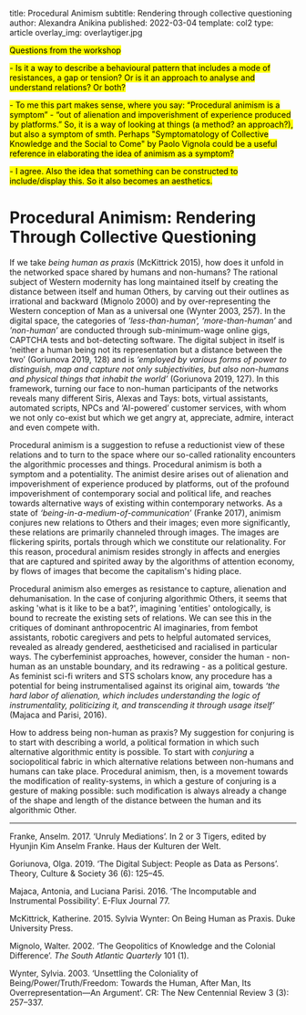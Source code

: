 ﻿title: Procedural Animism
subtitle: Rendering through collective questioning
author: Alexandra Anikina
published: 2022-03-04
template: col2
type: article
overlay_img: overlaytiger.jpg



<mark>Questions from the workshop</mark>

<mark>- Is it a way to describe a behavioural pattern that includes a mode of resistances, a gap or tension? Or is it an approach to analyse and understand relations? Or both?</mark>

<mark>- To me this part makes sense, where you say: “Procedural animism is a symptom” - “out of alienation and impoverishment of experience produced by platforms.” So, it is a way of looking at things (a method? an approach?), but also a symptom of smth. Perhaps "Symptomatology of Collective Knowledge and the Social to Come" by Paolo Vignola could be a useful reference in elaborating the idea of animism as a symptom?</mark>

<mark>- I agree. Also the idea that something can be constructed to include/display this. So it also becomes an aesthetics.</mark>

# Procedural Animism: Rendering Through Collective Questioning


If we take *being human as praxis* (McKittrick 2015), how does it unfold in the networked space shared by humans and non-humans? The rational subject of Western modernity has long maintained itself by creating the distance between itself and human Others, by carving out their outlines as irrational and backward (Mignolo 2000) and by over-representing the Western conception of Man as a universal one (Wynter 2003, 257). In the digital space, the categories of *‘less-than-human’, ‘more-than-human’* and *’non-human’* are conducted through sub-minimum-wage online gigs, CAPTCHA tests and bot-detecting software. The digital subject in itself is ‘neither a human being not its representation but a distance between the two’ (Goriunova 2019, 128) and is *‘employed by various forms of power to distinguish, map and capture not only subjectivities, but also non-humans and physical things that inhabit the world’* (Goriunova 2019, 127). In this framework, turning our face to non-human participants of the networks  reveals many different Siris, Alexas and Tays: bots, virtual assistants, automated scripts, NPCs and ‘AI-powered’ customer services, with whom we not only co-exist but which we get angry at, appreciate, admire, interact and even compete with.

Procedural animism is a suggestion to refuse a reductionist view of these relations and to turn to the space where our so-called rationality encounters the algorithmic processes and things. Procedural animism is both a symptom and a potentiality. The animist desire arises out of alienation and impoverishment of experience produced by platforms, out of the profound impoverishment of contemporary social and political life, and reaches towards alternative ways of existing within contemporary networks. As a state of *‘being-in-a-medium-of-communication’* (Franke 2017), animism conjures new relations to Others and their images; even more significantly, these relations are primarily channeled through images. The images are flickering spirits, portals through which we constitute our relationality. For this reason, procedural animism resides strongly in affects and energies that are captured and spirited away by the algorithms of attention economy, by flows of images that become the capitalism's hiding place.

Procedural animism also emerges as resistance to capture, alienation and dehumanisation. In the case of conjuring algorithmic Others, it seems that asking 'what is it like to be a bat?', imagining 'entities' ontologically, is bound to recreate the existing sets of relations. We can see this in the critiques of dominant anthropocentric AI imaginaries, from fembot assistants, robotic caregivers and pets to helpful automated services, revealed as already gendered, aestheticised and racialised in particular ways. The cyberfeminist approaches, however, consider the human - non-human as an unstable boundary, and its redrawing - as a political gesture. As feminist sci-fi writers and STS scholars know, any procedure has a potential for being instrumentalised against its original aim, towards *‘the hard labor of alienation, which includes understanding the logic of instrumentality, politicizing it, and transcending it through usage itself’* (Majaca and Parisi, 2016).

How to address being non-human as praxis? My suggestion for conjuring is to start with describing a world, a political formation in which such alternative algorithmic entity is possible. To start with _conjuring_ a sociopolitical fabric in which alternative relations between non-humans and humans can take place. Procedural animism, then, is a movement towards the modification of reality-systems, in which a gesture of conjuring is a gesture of making possible: such modification is always already a change of the shape and length of the distance between the human and its algorithmic Other. 

***

Franke, Anselm. 2017. ‘Unruly Mediations’. In 2 or 3 Tigers, edited by Hyunjin Kim Anselm Franke. Haus der Kulturen der Welt.

Goriunova, Olga. 2019. ‘The Digital Subject: People as Data as Persons’. Theory, Culture & Society 36 (6): 125–45.

Majaca, Antonia, and Luciana Parisi. 2016. ‘The Incomputable and Instrumental Possibility’. E-Flux Journal 77.

McKittrick, Katherine. 2015. Sylvia Wynter: On Being Human as Praxis. Duke University Press.

Mignolo, Walter. 2002. ‘The Geopolitics of Knowledge and the Colonial Difference’. _The South Atlantic Quarterly_ 101 (1).

Wynter, Sylvia. 2003. ‘Unsettling the Coloniality of Being/Power/Truth/Freedom: Towards the Human, After Man, Its Overrepresentation—An Argument’. CR: The New Centennial Review 3 (3): 257–337.
